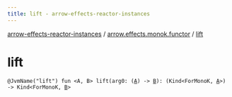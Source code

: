 ```yaml
---
title: lift - arrow-effects-reactor-instances
---
```


[arrow-effects-reactor-instances](../index.html) / [arrow.effects.monok.functor](index.html) / [lift](./lift.html)

# lift

`@JvmName("lift") fun <A, B> lift(arg0: (`[`A`](lift.html#A)`) -> `[`B`](lift.html#B)`): (Kind<ForMonoK, `[`A`](lift.html#A)`>) -> Kind<ForMonoK, `[`B`](lift.html#B)`>`